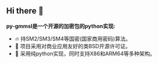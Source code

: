 ## Hi there 👋

**py-gmmsl是一个开源的加密包的python实现:**

* 🔥 持SM2/SM3/SM4等国密(国家商用密码)算法。
* 🤝 项目采用对商业应用友好的类BSD开源许可证。
* 🌈 采用纯python实现，同时支持X86和ARM64等多种架构。
